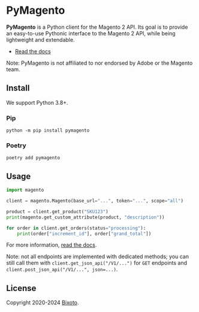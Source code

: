 # PyMagento

**PyMagento** is a Python client for the Magento 2 API. Its goal is to provide an easy-to-use
Pythonic interface to the Magento 2 API, while being lightweight and extendable.

* [Read the docs](https://pymagento2.readthedocs.io/)


Note: PyMagento is not affiliated to nor endorsed by Adobe or the Magento team.

## Install

We support Python 3.8+.

### Pip

    python -m pip install pymagento

### Poetry

    poetry add pymagento

## Usage

```python
import magento

client = magento.Magento(base_url="...", token="...", scope="all")

product = client.get_product("SKU123")
print(magento.get_custom_attribute(product, "description"))

for order in client.get_orders(status="processing"):
    print(order["increment_id"], order["grand_total"])
```

For more information, [read the docs](https://pymagento2.readthedocs.io/).

Note: not all endpoints are implemented with dedicated methods; you can still call them with
`client.get_json_api("/V1/...")` for `GET` endpoints and `client.post_json_api("/V1/...", json=...)`.

## License

Copyright 2020-2024 [Bixoto](https://bixoto.com/).
